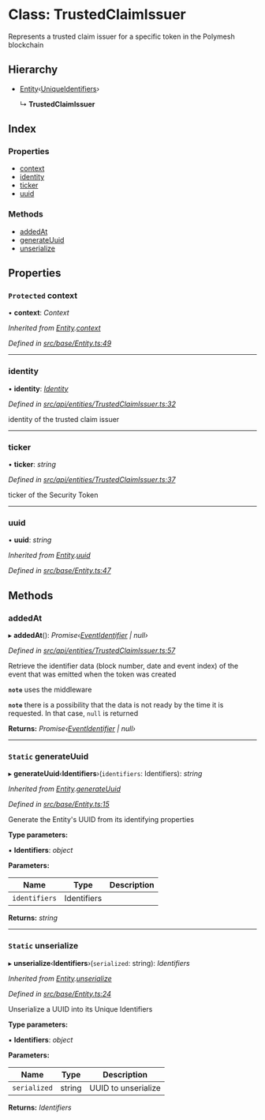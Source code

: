 # Class: TrustedClaimIssuer

Represents a trusted claim issuer for a specific token in the Polymesh blockchain

## Hierarchy

* [Entity](entity.md)‹[UniqueIdentifiers](../interfaces/uniqueidentifiers.md)›

  ↳ **TrustedClaimIssuer**

## Index

### Properties

* [context](trustedclaimissuer.md#protected-context)
* [identity](trustedclaimissuer.md#identity)
* [ticker](trustedclaimissuer.md#ticker)
* [uuid](trustedclaimissuer.md#uuid)

### Methods

* [addedAt](trustedclaimissuer.md#addedat)
* [generateUuid](trustedclaimissuer.md#static-generateuuid)
* [unserialize](trustedclaimissuer.md#static-unserialize)

## Properties

### `Protected` context

• **context**: *Context*

*Inherited from [Entity](entity.md).[context](entity.md#protected-context)*

*Defined in [src/base/Entity.ts:49](https://github.com/PolymathNetwork/polymesh-sdk/blob/bcdc2ee/src/base/Entity.ts#L49)*

___

###  identity

• **identity**: *[Identity](identity.md)*

*Defined in [src/api/entities/TrustedClaimIssuer.ts:32](https://github.com/PolymathNetwork/polymesh-sdk/blob/bcdc2ee/src/api/entities/TrustedClaimIssuer.ts#L32)*

identity of the trusted claim issuer

___

###  ticker

• **ticker**: *string*

*Defined in [src/api/entities/TrustedClaimIssuer.ts:37](https://github.com/PolymathNetwork/polymesh-sdk/blob/bcdc2ee/src/api/entities/TrustedClaimIssuer.ts#L37)*

ticker of the Security Token

___

###  uuid

• **uuid**: *string*

*Inherited from [Entity](entity.md).[uuid](entity.md#uuid)*

*Defined in [src/base/Entity.ts:47](https://github.com/PolymathNetwork/polymesh-sdk/blob/bcdc2ee/src/base/Entity.ts#L47)*

## Methods

###  addedAt

▸ **addedAt**(): *Promise‹[EventIdentifier](../interfaces/eventidentifier.md) | null›*

*Defined in [src/api/entities/TrustedClaimIssuer.ts:57](https://github.com/PolymathNetwork/polymesh-sdk/blob/bcdc2ee/src/api/entities/TrustedClaimIssuer.ts#L57)*

Retrieve the identifier data (block number, date and event index) of the event that was emitted when the token was created

**`note`** uses the middleware

**`note`** there is a possibility that the data is not ready by the time it is requested. In that case, `null` is returned

**Returns:** *Promise‹[EventIdentifier](../interfaces/eventidentifier.md) | null›*

___

### `Static` generateUuid

▸ **generateUuid**‹**Identifiers**›(`identifiers`: Identifiers): *string*

*Inherited from [Entity](entity.md).[generateUuid](entity.md#static-generateuuid)*

*Defined in [src/base/Entity.ts:15](https://github.com/PolymathNetwork/polymesh-sdk/blob/bcdc2ee/src/base/Entity.ts#L15)*

Generate the Entity's UUID from its identifying properties

**Type parameters:**

▪ **Identifiers**: *object*

**Parameters:**

Name | Type | Description |
------ | ------ | ------ |
`identifiers` | Identifiers |   |

**Returns:** *string*

___

### `Static` unserialize

▸ **unserialize**‹**Identifiers**›(`serialized`: string): *Identifiers*

*Inherited from [Entity](entity.md).[unserialize](entity.md#static-unserialize)*

*Defined in [src/base/Entity.ts:24](https://github.com/PolymathNetwork/polymesh-sdk/blob/bcdc2ee/src/base/Entity.ts#L24)*

Unserialize a UUID into its Unique Identifiers

**Type parameters:**

▪ **Identifiers**: *object*

**Parameters:**

Name | Type | Description |
------ | ------ | ------ |
`serialized` | string | UUID to unserialize  |

**Returns:** *Identifiers*
